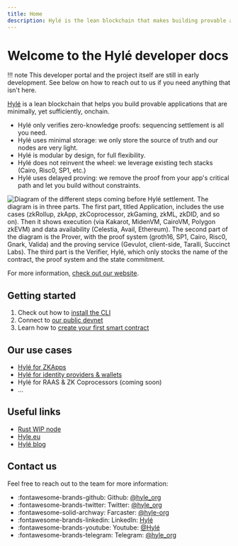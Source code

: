 ```yaml
---
title: Home
description: Hylé is the lean blockchain that makes building provable apps easy. This is your developer documentation.
---
```


# Welcome to the Hylé developer docs

!!! note
This developer portal and the project itself are still in early development. See below on how to reach out to us if you need anything that isn't here.

[Hylé](https://hyle.eu/)  is a lean blockchain that helps you build provable applications that are minimally, yet sufficiently, onchain.

- Hylé only verifies zero-knowledge proofs: sequencing settlement is all you need.
- Hylé uses minimal storage: we only store the source of truth and our nodes are very light.
- Hylé is modular by design, for full flexibility.
- Hylé does not reinvent the wheel: we leverage existing tech stacks (Cairo, Risc0, SP1, etc.)
- Hylé uses delayed proving: we remove the proof from your app's critical path and let you build without constraints.

![Diagram of the different steps coming before Hylé settlement. The diagram is in three parts. The first part, titled Application, includes the use cases (zkRollup, zkApp, zkCoprocessor, zkGaming, zkML, zkDID, and so on). Then it shows execution (via Kakarot, MidenVM, CairoVM, Polygon zkEVM) and data availability (Celestia, Avail, Ethereum). The second part of the diagram is the Prover, with the proof system (groth16, SP1, Cairo, Risc0, Gnark, Valida) and the proving service (Gevulot, client-side, Taralli, Succinct Labs). The third part is the Verifier, Hylé, which only stocks the name of the contract, the proof system and the state commitment.](./assets/img/main-diagram-large-detailed.png)

For more information, [check out our website](https://hyle.eu).

## Getting started

1. Check out how to [install the CLI](developers/using-the-cli/hyled-install-instructions.md)
1. Connect to [our public devnet](developers/using-the-cli/connect-to-devnet.md)
1. Learn how to [create your first smart contract](developers/using-the-cli/your-first-smart-contract.md)

## Our use cases

- [Hylé for ZKApps](use-cases/for-zk-apps.md)
- [Hylé for identity providers & wallets](use-cases/for-identity-providers.md)
- Hylé for RAAS & ZK Coprocessors (coming soon)
- ...

## Useful links

- [Rust WIP node](http://github.com/hyle-org/hyle)
- [Hyle.eu](https://hyle.eu)
- [Hylé blog](https://blog.hyle.eu)

## Contact us

Feel free to reach out to the team for more information:

- :fontawesome-brands-github: Github: [@hyle_org](http://twitter.com/hyle_org)
- :fontawesome-brands-twitter: Twitter: [@hyle_org](https://x.com/hyle_org)
- :fontawesome-solid-archway: Farcaster: [@hyle-org](https://warpcast.com/hyle-org)
- :fontawesome-brands-linkedin: LinkedIn: [Hylé](https://www.linkedin.com/company/hyl-/)
- :fontawesome-brands-youtube: Youtube: [@Hylé](https://www.youtube.com/@Hyl%C3%A9-org)
- :fontawesome-brands-telegram: Telegram: [@hyle_org](https://t.me/hyle_org)
